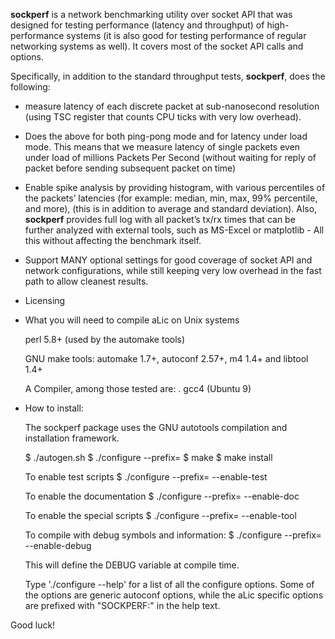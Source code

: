 **sockperf** is a network benchmarking utility over socket API that was designed for testing performance (latency and throughput) of high-performance systems (it is also good for testing performance of regular networking systems as well).  It covers most of the socket API calls and options.

Specifically, in addition to the standard throughput tests, **sockperf**, does the following:

  * measure latency of each discrete packet at sub-nanosecond resolution (using TSC register that counts CPU ticks with very low overhead).

  * Does the above for both ping-pong mode and for latency under load mode. This means that we measure latency of single packets even under load of millions Packets Per Second (without waiting for reply of packet before sending subsequent packet on time)

  * Enable spike analysis by providing histogram, with various percentiles of the packets’ latencies (for example: median, min, max, 99% percentile, and more), (this is in addition to average and standard deviation). Also, **sockperf** provides full log with all packet’s tx/rx times that can be further analyzed with external tools, such as MS-Excel or matplotlib - All this without affecting the benchmark itself.

  * Support MANY optional settings for good coverage of socket API and network configurations, while still keeping very low overhead in the fast path to allow cleanest results.


* Licensing

* What you will need to compile aLic on Unix systems

   perl 5.8+ (used by the automake tools)

   GNU make tools: automake 1.7+, autoconf 2.57+, m4 1.4+ and libtool 1.4+

   A Compiler, among those tested are:
   . gcc4 (Ubuntu 9)

* How to install:


  The sockperf package uses the GNU autotools compilation and installation
  framework.

    $ ./autogen.sh
    $ ./configure --prefix=<path to install>
    $ make
    $ make install

  To enable test scripts
    $ ./configure --prefix=<path to install> --enable-test

  To enable the documentation
    $ ./configure --prefix=<path to install> --enable-doc

  To enable the special scripts
    $ ./configure --prefix=<path to install> --enable-tool

  To compile with debug symbols and information:
    $ ./configure --prefix=<path to install> --enable-debug

   This will define the DEBUG variable at compile time.

   Type './configure --help' for a list of all the configure
   options. Some of the options are generic autoconf options, while the aLic
   specific options are prefixed with "SOCKPERF:" in the help text.


Good luck!
